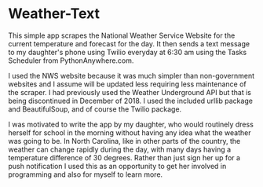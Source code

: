 # Weather-Text

This simple app scrapes the National Weather Service Website for the current temperature and forecast for the day. It then sends a text message to my daughter's phone using Twilio everyday at 6:30 am using the Tasks Scheduler from PythonAnywhere.com. 

I used the NWS website because it was much simpler than non-government websites and I assume will be updated less requiring less maintenance of the scraper. I had previously used the Weather Underground API but that is being discontinued in December of 2018. I used the included urllib package and BeautifulSoup, and of course the Twilio package. 

I was motivated to write the app by my daughter, who would routinely dress herself for school in the morning without having any idea what the weather was going to be. In North Carolina, like in other parts of the country, the weather can change rapidly during the day, with many days having a temperature difference of 30 degrees. Rather than just sign her up for a push notification I used this as an opportunity to get her involved in programming and also for myself to learn more. 
